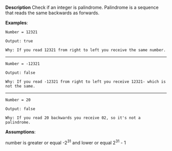 **Description**
Check if an integer is palindrome. Palindrome is a sequence that reads the same backwards as forwards.
 

**Examples**:

```
Number = 12321

Output: true

Why: If you read 12321 from right to left you receive the same number.
```
---
```
Number = -12321

Output: false

Why: If you read -12321 from right to left you receive 12321- which is not the same.
```
---
```
Number = 20

Output: false

Why: If you read 20 backwards you receive 02, so it's not a palindrome.
```

**Assumptions**:

number is greater or equal -2<sup>31</sup> and lower or equal 2<sup>31</sup> - 1
